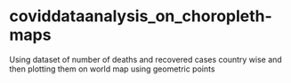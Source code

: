# coviddataanalysis_on_choropleth-maps
Using dataset of number of deaths and recovered cases country wise and then plotting them on world map using geometric points 
